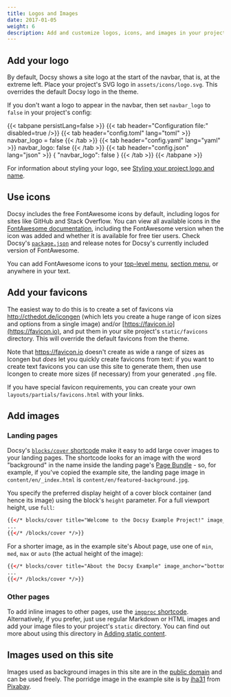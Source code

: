 ```yaml
---
title: Logos and Images
date: 2017-01-05
weight: 6
description: Add and customize logos, icons, and images in your project.
---
```


## Add your logo

By default, Docsy shows a site logo at the start of the navbar, that is, at the
extreme left. Place your project's SVG logo in `assets/icons/logo.svg`. This
overrides the default Docsy logo in the theme.

If you don't want a logo to appear in the navbar, then set `navbar_logo` to
`false` in your project's config:

{{< tabpane persistLang=false >}}
{{< tab header="Configuration file:" disabled=true />}}
{{< tab header="config.toml" lang="toml" >}}
navbar_logo = false
{{< /tab >}}
{{< tab header="config.yaml" lang="yaml" >}}
navbar_logo: false
{{< /tab >}}
{{< tab header="config.json" lang="json" >}}
{
  "navbar_logo": false
}
{{< /tab >}}
{{< /tabpane >}}

For information about styling your logo, see [Styling your project logo and
name][].

[Styling your project logo and name]: /docs/adding-content/lookandfeel/#styling-your-project-logo-and-name

## Use icons

Docsy includes the free FontAwesome icons by default, including logos for sites like GitHub and Stack Overflow. You can view all available icons in the [FontAwesome documentation](https://fontawesome.com/icons/), including the FontAwesome version when the icon was added and whether it is available for free tier users. Check Docsy's [`package.json`](https://github.com/google/docsy/blob/main/package.json) and release notes for Docsy's currently included version of FontAwesome.

You can add FontAwesome icons to your [top-level menu](/docs/adding-content/navigation/#adding-icons-to-the-top-level-menu), [section menu](/docs/adding-content/navigation/#add-icons-to-the-section-menu), or anywhere in your text.

## Add your favicons

The easiest way to do this is to create a set of favicons via http://cthedot.de/icongen (which lets you create a huge range of icon sizes and options from a single image) and/or [https://favicon.io](https://favicon.io), and put them in your site project's `static/favicons` directory. This will override the default favicons from the theme.

Note that https://favicon.io  doesn't create as wide a range of sizes as Icongen but *does* let you quickly create favicons from text: if you want to create text favicons you can use this site to generate them, then use Icongen to create more sizes (if necessary) from your generated `.png` file.

If you have special favicon requirements, you can create your own `layouts/partials/favicons.html` with your links.

## Add images

### Landing pages

Docsy's [`blocks/cover` shortcode](/docs/adding-content/shortcodes/#blockscover) make it easy to add large cover images to your landing pages. The shortcode looks for an image with the word "background" in the name inside the landing page's [Page Bundle](https://gohugo.io/content-management/page-bundles/) - so, for example, if you've copied the example site, the landing page image in `content/en/_index.html` is `content/en/featured-background.jpg`.

You specify the preferred display height of a cover block container (and hence its image) using the block's `height` parameter.  For a full viewport height, use `full`:

```html
{{</* blocks/cover title="Welcome to the Docsy Example Project!" image_anchor="top" height="full" */>}}
...
{{</* /blocks/cover */>}}
```

For a shorter image, as in the example site's About page, use one of `min`, `med`, `max` or `auto` (the actual height of the image):

```html
{{</* blocks/cover title="About the Docsy Example" image_anchor="bottom" height="min" */>}}
...
{{</* /blocks/cover */>}}
```

### Other pages

To add inline images to other pages, use the [`imgproc` shortcode](/docs/adding-content/shortcodes/#imgproc). Alternatively, if you prefer, just use regular Markdown or HTML images and add your image files to your project's `static` directory. You can find out more about using this directory in [Adding static content](/docs/adding-content/content/#adding-static-content).

## Images used on this site

Images used as background images in this site are in the [public domain](https://commons.wikimedia.org/wiki/User:Bep/gallery#Wed_Aug_01_16:16:51_CEST_2018) and can be used freely. The porridge image in the example site is by <a href="https://pixabay.com/users/iha31-560629/?utm_source=link-attribution&amp;utm_medium=referral&amp;utm_campaign=image&amp;utm_content=531209">iha31</a> from <a href="https://pixabay.com/?utm_source=link-attribution&amp;utm_medium=referral&amp;utm_campaign=image&amp;utm_content=531209">Pixabay</a>.

